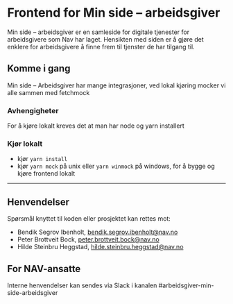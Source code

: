 # Frontend for Min side – arbeidsgiver 

Min side – arbeidsgiver er en samleside for digitale tjenester for arbeidsgivere som Nav har laget. Hensikten med siden er å gjøre det enklere for arbeidsgivere å finne frem til tjenster de har tilgang til.


## Komme i gang
Min side – Arbeidsgiver har mange integrasjoner, ved lokal kjøring mocker vi alle sammen med fetchmock

### Avhengigheter
  For å kjøre lokalt kreves det at man har node og yarn installert

### Kjør lokalt
  * kjør `yarn install` 
  * kjør `yarn mock` på unix eller `yarn winmock` på windows, for å bygge og kjøre frontend lokalt
  
---

## Henvendelser
Spørsmål knyttet til koden eller prosjektet kan rettes mot:

* Bendik Segrov Ibenholt, bendik.segrov.ibenholt@nav.no
* Peter Brottveit Bock, peter.brottveit.bock@nav.no
* Hilde Steinbru Heggstad, hilde.steinbru.heggstad@nav.no

## For NAV-ansatte

Interne henvendelser kan sendes via Slack i kanalen #arbeidsgiver-min-side-arbeidsgiver
